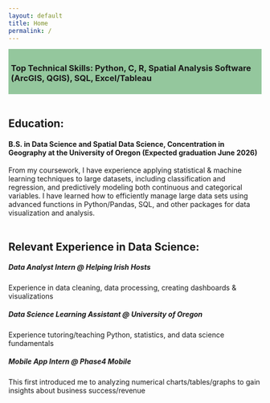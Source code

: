```yaml
---
layout: default
title: Home
permalink: /
---
```


<div style="background-color: #94C79D; padding: 5px; display: block; max-width: 100%; margin: 0;">
    <h3>Top Technical Skills: Python, C, R, Spatial Analysis Software (ArcGIS, QGIS), SQL, Excel/Tableau</h3>
</div>

<br>

## Education:
#### B.S. in Data Science and Spatial Data Science, Concentration in Geography at the University of Oregon (Expected graduation June 2026)<br>
From my coursework, I have experience applying statistical & machine learning techniques to large datasets, including classification and regression, and predictively modeling both continuous and categorical variables. I have learned how to efficiently manage large data sets using advanced functions in Python/Pandas, SQL, and other packages for data visualization and analysis. <br><br>

## Relevant Experience in Data Science:
##### Data Analyst Intern @ Helping Irish Hosts<br>
Experience in data cleaning, data processing, creating dashboards & visualizations

##### Data Science Learning Assistant @ University of Oregon<br>
Experience tutoring/teaching Python, statistics, and data science fundamentals

##### Mobile App Intern @ Phase4 Mobile<br>
This first introduced me to analyzing numerical charts/tables/graphs to gain insights about business success/revenue
